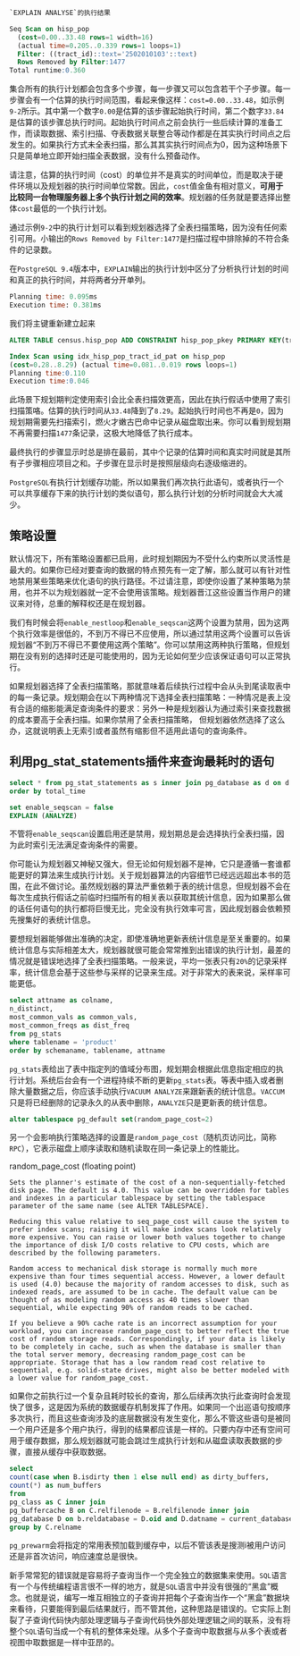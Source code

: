 ```sql
`EXPLAIN ANALYSE`的执行结果
```
```sql
Seq Scan on hisp_pop
  (cost=0.00..33.48 rows=1 width=16)
  (actual time=0.205..0.339 rows=1 loops=1)
  Filter: ((tract_id)::text='2502010103'::text)
  Rows Removed by Filter:1477
Total runtime:0.360
```
集合所有的执行计划都会包含多个步骤，每一步骤又可以包含若干个子步骤。每一步骤会有一个估算的执行时间范围，看起来像这样：`cost=0.00..33.48`，如示例`9-2`所示。其中第一个数字`0.00`是估算的该步骤起始执行时间，第二个数字`33.84`是估算的该步骤总执行时间。起始执行时间点之前会执行一些后续计算的准备工作，而读取数据、索引扫描、夺表数据关联整合等动作都是在其实执行时间点之后发生的。如果执行方式未全表扫描，那么其其实执行时间点为0，因为这种场景下只是简单地立即开始扫描全表数据，没有什么预备动作。

请注意，估算的执行时间（cost）的单位并不是真实的时间单位，而是取决于硬件环境以及规划器的执行时间单位常数。因此，`cost`值金鱼有相对意义，**可用于比较同一台物理服务器上多个执行计划之间的效率**。规划器的任务就是要选择出整体`cost`最低的一个执行计划。

通过示例`9-2`中的执行计划可以看到规划器选择了全表扫描策略，因为没有任何索引可用。小输出的`Rows Removed by Filter:1477`是扫描过程中排除掉的不符合条件的记录数。

在`PostgreSQL 9.4`版本中，`EXPLAIN`输出的执行计划中区分了分析执行计划的时间和真正的执行时间，并将两者分开单列。

```sql
Planning time: 0.095ms
Execution time: 0.381ms
```

我们将主键重新建立起来

```sql
ALTER TABLE census.hisp_pop ADD CONSTRAINT hisp_pop_pkey PRIMARY KEY(tract_id)
```

```sql
Index Scan using idx_hisp_pop_tract_id_pat on hisp_pop
(cost=0.28..8.29) (actual time=0.081..0.019 rows loops=1)
Planning time:0.110
Execution time:0.046
```

此场景下规划期判定使用索引会比全表扫描效更高，因此在执行假话中使用了索引扫描策咯。估算的执行时间从`33.48`降到了`8.29`。起始执行时间也不再是`0`，因为规划期需要先扫描索引，燃火才嫩古巴命中记录从磁盘取出来。你可以看到规划期不再需要扫描`1477`条记录，这极大地降低了执行成本。

最终执行的步骤显示时总是排在最前，其中个记录的估算时间和真实时间就是其所有子步骤相应项目之和。子步骤在显示时是按照层级向右逐级缩进的。

`PostgreSQL`有执行计划缓存功能，所以如果我们再次执行此语句，或者执行一个可以共享缓存下来的执行计划的类似语句，那么执行计划的分析时间就会大大减少。

## 策略设置

默认情况下，所有策略设置都已启用，此时规划期因为不受什么约束所以灵活性是最大的。如果你已经对要查询的数据的特点预先有一定了解，那么就可以有针对性地禁用某些策略来优化语句的执行路径。不过请注意，即使你设置了某种策略为禁用，也并不以为规划器就一定不会使用该策略。规划器晋江这些设置当作用户的建议来对待，总重的解释权还是在规划器。

我们有时候会将`enable_nestloop`和`enable_seqscan`这两个设置为禁用，因为这两个执行效率是很低的，不到万不得已不应使用，所以通过禁用这两个设置可以告诉规划器“不到万不得已不要使用这两个策略”。你可以禁用这两种执行策略，但规划期在没有别的选择时还是可能使用的，因为无论如何至少应该保证语句可以正常执行。

如果规划器选择了全表扫描策略，那就意味着后续执行过程中会从头到尾读取表中的每一条记录。规划期会在以下两种情况下选择全表扫描策略：一种情况是表上没有合适的缩影能满足查询条件的要求：另外一种是规划器认为通过索引来查找数据的成本要高于全表扫描。如果你禁用了全表扫描策略， 但规划器依然选择了这么办，这就说明表上无索引或者虽然有缩影但不适用此语句的查询条件。

## 利用pg_stat_statements插件来查询最耗时的语句

```sql
select * from pg_stat_statements as s inner join pg_database as d on d.oid = s.dbid
order by total_time
```

```sql
set enable_seqscan = false
EXPLAIN (ANALYZE)
```

不管将`enable_seqscan`设置启用还是禁用，规划期总是会选择执行全表扫描，因为此时索引无法满足查询条件的需要。

你可能认为规划器又神秘又强大，但无论如何规划器不是神，它只是遵循一套谁都能更好的算法来生成执行计划。关于规划器算法的内容细节已经远远超出本书的范围，在此不做讨论。虽然规划器的算法严重依赖于表的统计信息，但规划器不会在每次生成执行假话之前临时扫描所有的相关表以获取其统计信息，因为如果那么做的话任何语句的执行都将巨慢无比，完全没有执行效率可言，因此规划器会依赖预先搜集好的表统计信息。

要想规划器能够做出准确的决定，即使准确地更新表统计信息是至关重要的。如果统计信息与实际相差太大，规划器就很可能会常常推到出错误的执行计划，最差的情况就是错误地选择了全表扫描策略。一般来说，平均一张表只有`20%`的记录采样率，统计信息会基于这些参与采样的记录来生成。对于非常大的表来说，采样率可能更低。

```sql
select attname as colname,
n_distinct,
most_common_vals as common_vals,
most_common_freqs as dist_freq
from pg_stats
where tablename = 'product'
order by schemaname, tablename, attname
```

`pg_stats`表给出了表中指定列的值域分布图，规划期会根据此信息指定相应的执行计划。系统后台会有一个进程持续不断的更新`pg_stats`表。等表中插入或者删除大量数据之后，你应该手动执行`VACUUM ANALYZE`来跟新表的统计信息。`VACCUM`只是将已经删除的记录永久的从表中删除，`ANALYZE`只是更新表的统计信息。

```sql
alter tablespace pg_default set(random_page_cost=2)
```

另一个会影响执行策略选择的设置是`random_page_cost`（随机页访问比，简称`RPC`），它表示磁盘上顺序读取和随机读取在同一条记录上的性能比。

random_page_cost (floating point)

    Sets the planner's estimate of the cost of a non-sequentially-fetched disk page. The default is 4.0. This value can be overridden for tables and indexes in a particular tablespace by setting the tablespace parameter of the same name (see ALTER TABLESPACE).

    Reducing this value relative to seq_page_cost will cause the system to prefer index scans; raising it will make index scans look relatively more expensive. You can raise or lower both values together to change the importance of disk I/O costs relative to CPU costs, which are described by the following parameters.

    Random access to mechanical disk storage is normally much more expensive than four times sequential access. However, a lower default is used (4.0) because the majority of random accesses to disk, such as indexed reads, are assumed to be in cache. The default value can be thought of as modeling random access as 40 times slower than sequential, while expecting 90% of random reads to be cached.

    If you believe a 90% cache rate is an incorrect assumption for your workload, you can increase random_page_cost to better reflect the true cost of random storage reads. Correspondingly, if your data is likely to be completely in cache, such as when the database is smaller than the total server memory, decreasing random_page_cost can be appropriate. Storage that has a low random read cost relative to sequential, e.g. solid-state drives, might also be better modeled with a lower value for random_page_cost.

如果你之前执行过一个复杂且耗时较长的查询，那么后续再次执行此查询时会发现快了很多，这是因为系统的数据缓存机制发挥了作用。如果同一个出巡语句按顺序多次执行，而且这些查询涉及的底层数据没有发生变化，那么不管这些语句是被同一个用户还是多个用户执行，得到的结果都应该是一样的。只要内存中还有空间可用于缓存数据，那么规划器就可能会跳过生成执行计划和从磁盘读取表数据的步骤，直接从缓存中获取数据。

```sql
select 
count(case when B.isdirty then 1 else null end) as dirty_buffers,
count(*) as num_buffers
from
pg_class as C inner join
pg_buffercache B on C.relfilenode = B.relfilenode inner join
pg_database D on b.reldatabase = D.oid and D.datname = current_database()
group by C.relname
```

`pg_prewarm`会将指定的常用表预加载到缓存中，以后不管该表是搜测i被用户访问还是非首次访问，响应速度总是很快。

新手常常犯的错误就是容易将子查询当作一个完全独立的数据集来使用。`SQL`语言有一个与传统编程语言很不一样的地方，就是`SQL`语言中并没有很强的“黑盒”概念。也就是说，编写一堆互相独立的子查询并把每个子查询当作一个“黑盒”数据块来看待，只要能得到最后结果就行，而不管其他，这种思路是错误的。它实际上割裂了子查询代码快内部处理逻辑与子查询代码快外部处理逻辑之间的联系，没有将整个`SQL`语句当成一个有机的整体来处理。从多个子查询中取数据与从多个表或者视图中取数据是一样中亚昂的。
